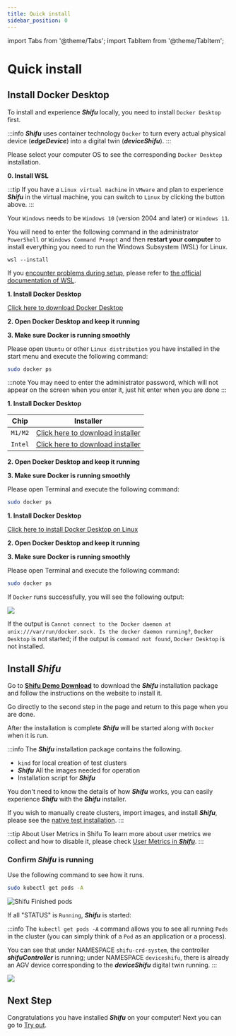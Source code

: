 ```yaml
---
title: Quick install
sidebar_position: 0
---
```


import Tabs from '@theme/Tabs';
import TabItem from '@theme/TabItem';

# Quick install

## Install Docker Desktop

To install and experience ***Shifu*** locally, you need to install `Docker Desktop` first.

:::info
***Shifu*** uses container technology `Docker` to turn every actual physical device (***edgeDevice***) into a digital twin (***deviceShifu***).
:::

Please select your computer OS to see the corresponding `Docker Desktop` installation.

<Tabs groupId="operating-systems">
<TabItem value="win" label="Windows(WSL)">

**0. Install WSL**

:::tip
If you have a `Linux virtual machine` in `VMware` and plan to experience ***Shifu*** in the virtual machine, you can switch to `Linux` by clicking the button above.
:::

Your `Windows` needs to be `Windows 10` (version 2004 and later) or `Windows 11`.

You will need to enter the following command in the administrator `PowerShell` or `Windows Command Prompt` and then **restart your computer** to install everything you need to run the Windows Subsystem (WSL) for Linux.

```
wsl --install
```

If you [encounter problems during setup](https://answers.microsoft.com/en-us/msoffice/forum/all/installation-encountered-a-problem-during-setup/4ad592c9-96b4-49db-8c25-8c144990b7d3), please refer to [the official documentation of WSL](https://docs.microsoft.com/zh-cn/windows/wsl/install).

**1. Install Docker Desktop**

[Click here to download Docker Desktop](https://desktop.docker.com/win/main/amd64/Docker%20Desktop%20Installer.exe)

**2. Open Docker Desktop and keep it running**

**3. Make sure Docker is running smoothly**

Please open `Ubuntu` or other `Linux distribution` you have installed in the start menu and execute the following command:

```bash
sudo docker ps
```

:::note
You may need to enter the administrator password, which will not appear on the screen when you enter it, just hit enter when you are done
:::

</TabItem>
<TabItem value="mac" label="macOS">

**1. Install Docker Desktop**

| Chip | Installer |
|--|--|
| `M1/M2` | [Click here to download installer](https://desktop.docker.com/mac/main/arm64/Docker.dmg) |
| `Intel` | [Click here to download installer](https://desktop.docker.com/mac/main/amd64/Docker.dmg) |

**2. Open Docker Desktop and keep it running**

**3. Make sure Docker is running smoothly**

Please open Terminal and execute the following command:

```bash
sudo docker ps
```

</TabItem>
<TabItem value="linux" label="Linux">

**1. Install Docker Desktop**

[Click here to install Docker Desktop on Linux](https://docs.docker.com/desktop/install/linux-install/)

**2. Open Docker Desktop and keep it running**

**3. Make sure Docker is running smoothly**

Please open Terminal and execute the following command:

```bash
sudo docker ps
```

</TabItem>
</Tabs>

If `Docker` runs successfully, you will see the following output:

![](images/docker_run.png)

If the output is `Cannot connect to the Docker daemon at unix:///var/run/docker.sock. Is the docker daemon running?`, `Docker Desktop` is not started; if the output is `command not found`, `Docker Desktop` is not installed.

## Install ***Shifu***

Go to [**Shifu Demo Download**](https://shifu.run/disclaimer) to download the ***Shifu*** installation package and follow the instructions on the website to install it.

Go directly to the second step in the page and return to this page when you are done.

After the installation is complete ***Shifu*** will be started along with `Docker` when it is run.

:::info
The ***Shifu*** installation package contains the following.

- `kind` for local creation of test clusters
- ***Shifu*** All the images needed for operation
- Installation script for ***Shifu***

You don't need to know the details of how ***Shifu*** works, you can easily experience ***Shifu*** with the ***Shifu*** installer.

If you wish to manually create clusters, import images, and install ***Shifu***, please see the [native test installation](docs\guides\install\install-shifu-dev.md).
:::

:::tip About User Metrics in Shifu
To learn more about user metrics we collect and how to disable it, please check [User Metrics in ***Shifu***](docs\guides\relative-information\user-metrics.md).
:::

### Confirm ***Shifu*** is running

Use the following command to see how it runs.

```bash
sudo kubectl get pods -A
```

![Shifu Finished pods](images/shifuFinishPods.png)

If all "STATUS" is `Running`, ***Shifu*** is started:

:::info
The `kubectl get pods -A` command allows you to see all running `Pods` in the cluster (you can simply think of a `Pod` as an application or a process).

You can see that under NAMESPACE `shifu-crd-system`, the controller ***shifuController*** is running; under NAMESPACE `deviceshifu`, there is already an AGV device corresponding to the ***deviceShifu*** digital twin running.
:::

![](./images-cluster/cluster-1-en.png)

## Next Step

Congratulations you have installed ***Shifu*** on your computer! Next you can go to [Try out](./demo-try.md).

